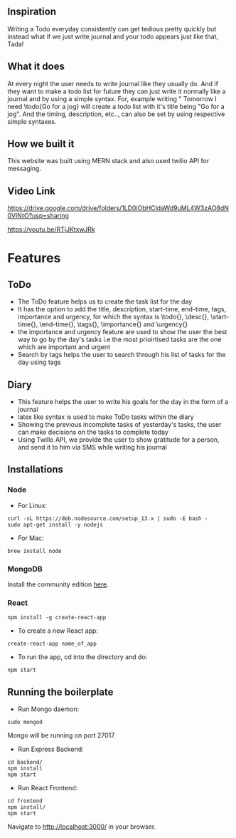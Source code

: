 ## Inspiration
Writing a Todo everyday consistently can get tedious pretty quickly but instead what if we just write journal and your todo appears just like that, Tada!
## What it does
At every night the user needs to write journal like they usually do. And if they want to make a todo list for future they can just write it normally like a journal and by using a simple syntax. For, example writing " Tomorrow I need \todo{Go for a jog} will create a todo list with it's title being "Go for a jog". And the timing, description, etc.., can also be set by using respective simple syntaxes.
## How we built it
This website was built using MERN stack and also used twilio API for messaging.

## Video Link
https://drive.google.com/drive/folders/1LD0iObHCldaWd9uML4W3zAO8dN0VINtO?usp=sharing

https://youtu.be/RTjJKtxwJRk

# Features

## ToDo
- The ToDo feature helps us to create the task list for the day
- It has the option to add the title, description, start-time, end-time, tags, importance and urgency, for which the syntax is \todo{},  \desc{}, \start-time{}, \end-time{}, \tags{}, \importance{} and \urgency{}
- the importance and urgency feature are used to show the user the best way to go by the day's tasks i.e the most
prioirtised tasks are the one which are important and urgent
- Search by tags helps the user to search through his list of tasks for the day using tags

## Diary 
- This feature helps the user to write his goals for the day in the form of a journal
- latex like syntax is used to make ToDo tasks within the diary
- Showing the previous incomplete tasks of yesterday's tasks, the user can make decisions on the tasks to complete today
- Using Twillo API, we provide the user to show gratitude for a person, and send it to him via SMS while writing his journal

## Installations

### Node

* For Linux:
```
curl -sL https://deb.nodesource.com/setup_13.x | sudo -E bash -
sudo apt-get install -y nodejs
```

* For Mac:
```
brew install node
```

### MongoDB

Install the community edition [here](https://docs.mongodb.com/manual/installation/#mongodb-community-edition-installation-tutorials).


### React

```
npm install -g create-react-app
```

* To create a new React app:
```
create-react-app name_of_app
```

* To run the app, cd into the directory and do:
```
npm start
```

## Running the boilerplate

* Run Mongo daemon:
```
sudo mongod
```
Mongo will be running on port 27017.


* Run Express Backend:
```
cd backend/
npm install
npm start
```

* Run React Frontend:
```
cd frontend
npm install/
npm start
```

Navigate to [http://localhost:3000/](http://localhost:3000/) in your browser.
